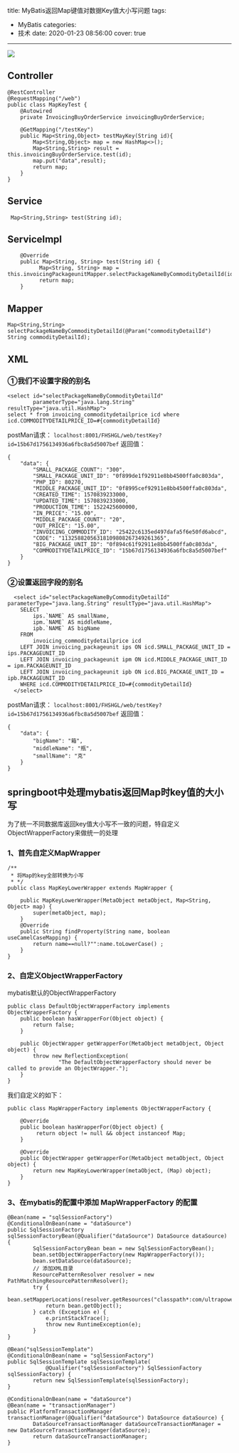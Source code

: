 title: MyBatis返回Map键值对数据Key值大小写问题
tags:
  - MyBatis
categories:
  - 技术
date: 2020-01-23 08:56:00
cover: true

---

![](https://imgconvert.csdnimg.cn/aHR0cHM6Ly91cGxvYWQtaW1hZ2VzLmppYW5zaHUuaW8vdXBsb2FkX2ltYWdlcy8xMjU1MzI0OS04NDA2M2E4MjFkN2RjOTcxLnBuZw?x-oss-process=image/format,png)
<!-- more -->
## Controller
```
@RestController
@RequestMapping("/web")
public class MapKeyTest {
    @Autowired
    private InvoicingBuyOrderService invoicingBuyOrderService;

    @GetMapping("/testKey")
    public Map<String,Object> testMayKey(String id){
        Map<String,Object> map = new HashMap<>();
        Map<String,String> result = this.invoicingBuyOrderService.test(id);
        map.put("data",result);
        return map;
    }
}
```
## Service
```
 Map<String,String> test(String id);
```
## ServiceImpl
```
    @Override
    public Map<String, String> test(String id) {
          Map<String, String> map = this.invoicingPackageunitMapper.selectPackageNameByCommodityDetailId(id);
          return map;
    }
```
## Mapper
```
Map<String,String> selectPackageNameByCommodityDetailId(@Param("commodityDetailId") String commodityDetailId);
```
## XML
### ①我们不设置字段的别名
```
<select id="selectPackageNameByCommodityDetailId" 
        parameterType="java.lang.String" resultType="java.util.HashMap">
select * from invoicing_commoditydetailprice icd where icd.COMMODITYDETAILPRICE_ID=#{commodityDetailId}
```
postMan请求：
`localhost:8001/FHSHGL/web/testKey?id=15b67d1756134936a6fbc8a5d5007bef`
返回值：
```
{
    "data": {
        "SMALL_PACKAGE_COUNT": "300",
        "SMALL_PACKAGE_UNIT_ID": "0f899de1f92911e8bb4500ffa0c803da",
        "PHP_ID": 80270,
        "MIDDLE_PACKAGE_UNIT_ID": "0f8995cef92911e8bb4500ffa0c803da",
        "CREATED_TIME": 1570839233000,
        "UPDATED_TIME": 1570839233000,
        "PRODUCTION_TIME": 1522425600000,
        "IN_PRICE": "15.00",
        "MIDDLE_PACKAGE_COUNT": "20",
        "OUT_PRICE": "15.00",
        "INVOICING_COMMODITY_ID": "25422c6135ed497dafa5f6e50fd6abcd",
        "CODE": "11325882056318109808267349261365",
        "BIG_PACKAGE_UNIT_ID": "0f894c61f92911e8bb4500ffa0c803da",
        "COMMODITYDETAILPRICE_ID": "15b67d1756134936a6fbc8a5d5007bef"
    }
}
```
### ②设置返回字段的别名
```
  <select id="selectPackageNameByCommodityDetailId" parameterType="java.lang.String" resultType="java.util.HashMap">
    SELECT
        ips.`NAME` AS smallName,
        ipm.`NAME` AS middleName,
        ipb.`NAME` AS bigName
    FROM
        invoicing_commoditydetailprice icd
    LEFT JOIN invoicing_packageunit ips ON icd.SMALL_PACKAGE_UNIT_ID = ips.PACKAGEUNIT_ID
    LEFT JOIN invoicing_packageunit ipm ON icd.MIDDLE_PACKAGE_UNIT_ID = ipm.PACKAGEUNIT_ID
    LEFT JOIN invoicing_packageunit ipb ON icd.BIG_PACKAGE_UNIT_ID = ipb.PACKAGEUNIT_ID
    WHERE icd.COMMODITYDETAILPRICE_ID=#{commodityDetailId}
  </select>
```
postMan请求：
`localhost:8001/FHSHGL/web/testKey?id=15b67d1756134936a6fbc8a5d5007bef`
返回值：
```
{
    "data": {
        "bigName": "箱",
        "middleName": "瓶",
        "smallName": "克"
    }
}
```
## springboot中处理mybatis返回Map时key值的大小写
为了统一不同数据库返回key值大小写不一致的问题，特自定义ObjectWrapperFactory来做统一的处理
### 1、首先自定义MapWrapper
```
/**
 * 将Map的key全部转换为小写
 * */
public class MapKeyLowerWrapper extends MapWrapper {

    public MapKeyLowerWrapper(MetaObject metaObject, Map<String, Object> map) {
        super(metaObject, map);
    }
    @Override
    public String findProperty(String name, boolean useCamelCaseMapping) {
        return name==null?"":name.toLowerCase() ;
    }
}
```
### 2、自定义ObjectWrapperFactory
mybatis默认的ObjectWrapperFactory
```
public class DefaultObjectWrapperFactory implements ObjectWrapperFactory {
    public boolean hasWrapperFor(Object object) {
        return false;
    }

    public ObjectWrapper getWrapperFor(MetaObject metaObject, Object object) {
        throw new ReflectionException(
                "The DefaultObjectWrapperFactory should never be called to provide an ObjectWrapper.");
    }
}
```
我们自定义的如下：
```
public class MapWrapperFactory implements ObjectWrapperFactory {

    @Override
    public boolean hasWrapperFor(Object object) {
         return object != null && object instanceof Map;
    }

    @Override
    public ObjectWrapper getWrapperFor(MetaObject metaObject, Object object) {
        return new MapKeyLowerWrapper(metaObject, (Map) object);
    }
}
```
### 3、在mybatis的配置中添加 MapWrapperFactory 的配置
```
@Bean(name = "sqlSessionFactory")
@ConditionalOnBean(name = "dataSource")
public SqlSessionFactory sqlSessionFactoryBean(@Qualifier("dataSource") DataSource dataSource) {
        SqlSessionFactoryBean bean = new SqlSessionFactoryBean();
        bean.setObjectWrapperFactory(new MapWrapperFactory());
        bean.setDataSource(dataSource);
        // 添加XML目录
        ResourcePatternResolver resolver = new PathMatchingResourcePatternResolver();
        try {
            bean.setMapperLocations(resolver.getResources("classpath*:com/ultrapower/ioss/**/mapper/**/*.xml"));
            return bean.getObject();
        } catch (Exception e) {
            e.printStackTrace();
            throw new RuntimeException(e);
        }
}

@Bean("sqlSessionTemplate")
@ConditionalOnBean(name = "sqlSessionFactory")
public SqlSessionTemplate sqlSessionTemplate(
            @Qualifier("sqlSessionFactory") SqlSessionFactory sqlSessionFactory) {
        return new SqlSessionTemplate(sqlSessionFactory);
}

@ConditionalOnBean(name = "dataSource")
@Bean(name = "transactionManager")
public PlatformTransactionManager transactionManager(@Qualifier("dataSource") DataSource dataSource) {
        DataSourceTransactionManager dataSourceTransactionManager = new DataSourceTransactionManager(dataSource);
        return dataSourceTransactionManager;
}
```